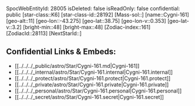 ﻿---
location: [38.75,43.275,11]
type: Star
tags:
- astro/Star

---
SpocWebEntityId: 28005
isDeleted: false
isReadOnly: false
confidential: public
[star-class::K6]
[star-class-id::28192]
[Mass-sol::]
[name::Cygni-161]
[geo-alt::11]
[geo-lon::-43.275]
[geo-lat::38.75]
[geo-lon-v::0.353]
[geo-lat-v::3.2]
[bright-min::48]
[bright-max::48]
[Zodiac-index::161]
[ZodiacId::28113]
[NextStarId::]



## Confidential Links & Embeds: 
- [[../../../_public/astro/Star/Cygni-161.md|Cygni-161]] 
- [[../../../_internal/astro/Star/Cygni-161.internal|Cygni-161.internal]] 
- [[../../../_protect/astro/Star/Cygni-161.protect|Cygni-161.protect]] 
- [[../../../_private/astro/Star/Cygni-161.private|Cygni-161.private]] 
- [[../../../_personal/astro/Star/Cygni-161.personal|Cygni-161.personal]] 
- [[../../../_secret/astro/Star/Cygni-161.secret|Cygni-161.secret]]

